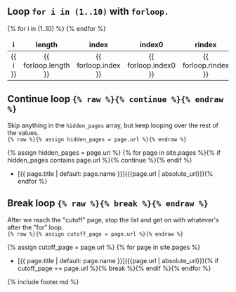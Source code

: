 ## Loop `for i in (1..10)` with `forloop.`

<table style="text-align: center;">
<thead style="font-weight: bold;">
<tr>
<td>i</td>
<td>length</td>
<td>index</td>
<td>index0</td>
<td>rindex</td>
<td>rindex0</td>
<td>first</td>
<td>last</td>
</tr>
</thead>
<tbody>
{% for i in (1..10) %}
<tr>
<td>{{ i }}</td>
<td>{{ forloop.length }}</td>
<td>{{ forloop.index }}</td>
<td>{{ forloop.index0 }}</td>
<td>{{ forloop.rindex }}</td>
<td>{{ forloop.rindex0 }}</td>
<td>{{ forloop.first }}</td>
<td>{{ forloop.last }}</td>
</tr>
{% endfor %}
</tbody>
</table>

## Continue loop `{% raw %}{% continue %}{% endraw %}`

Skip anything in the `hidden_pages` array, but keep looping over the rest of the values.  
`{% raw %}{% assign hidden_pages = page.url %}{% endraw %}`

{% assign hidden_pages = page.url %}
{% for page in site.pages %}{% if hidden_pages contains page.url %}{% continue %}{% endif %}
- [{{ page.title | default: page.name }}]({{page.url | absolute_url}}){% endfor %}

## Break loop `{% raw %}{% break %}{% endraw %}`

After we reach the "cutoff" page, stop the list and get on with whatever's after the "for" loop.  
`{% raw %}{% assign cutoff_page = page.url %}{% endraw %}`

{% assign cutoff_page = page.url %}
{% for page in site.pages %}
- [{{ page.title | default: page.name }}]({{page.url | absolute_url}}){% if cutoff_page == page.url %}{% break %}{% endif %}{% endfor %}

{% include footer.md %}

